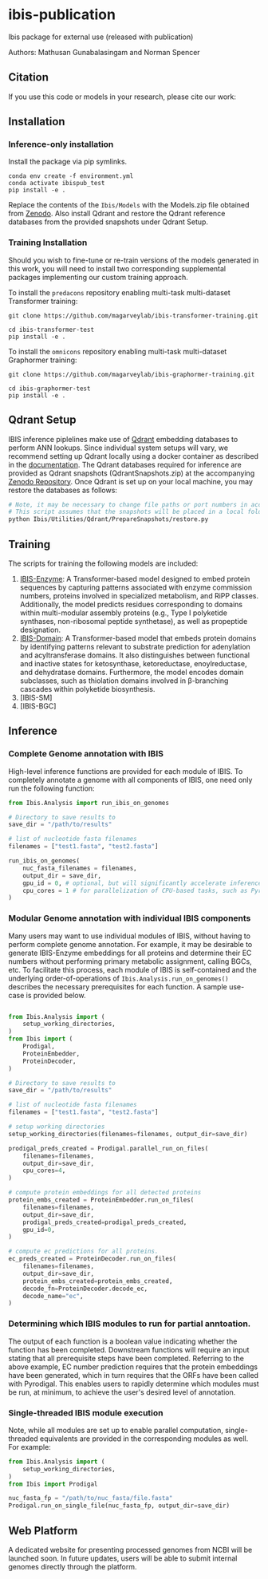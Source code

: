 # ibis-publication
Ibis package for external use (released with publication)

Authors: Mathusan Gunabalasingam and Norman Spencer

## Citation
If you use this code or models in your research, please cite our work:

## Installation

### Inference-only installation
Install the package via pip symlinks.
```
conda env create -f environment.yml
conda activate ibispub_test
pip install -e .
```
Replace the contents of the `Ibis/Models` with the Models.zip file obtained from [Zenodo](10.5281/zenodo.14246984). Also install Qdrant and restore the Qdrant reference databases from the provided snapshots under Qdrant Setup.

### Training Installation
Should you wish to fine-tune or re-train versions of the models generated in this work, you will need to install two corresponding supplemental packages implementing our custom training approach.

To install the `predacons` repository enabling multi-task multi-dataset Transformer training:
```
git clone https://github.com/magarveylab/ibis-transformer-training.git

cd ibis-transformer-test
pip install -e .
```
To install the `omnicons` repository enabling multi-task multi-dataset Graphormer training:
```
git clone https://github.com/magarveylab/ibis-graphormer-training.git

cd ibis-graphormer-test
pip install -e .
```

## Qdrant Setup 
IBIS inference piplelines make use of [Qdrant](https://qdrant.tech/) embedding databases to perform ANN lookups. Since individual system setups will vary, we recommend setting up Qdrant locally using a docker container as described in the [documentation](https://qdrant.tech/documentation/quickstart/). The Qdrant databases required for inference are provided as Qdrant snapshots (QdrantSnapshots.zip) at the accompanying [Zenodo Repository](10.5281/zenodo.14246984). Once Qdrant is set up on your local machine, you may restore the databases as follows:
```bash
# Note, it may be necessary to change file paths or port numbers in accordance with your local setup.
# This script assumes that the snapshots will be placed in a local folder Ibis/Utilities/Qdrant/PrepareSnapshots/snapshots/. Please adjust as necessary.
python Ibis/Utilities/Qdrant/PrepareSnapshots/restore.py
```

## Training
The scripts for training the following models are included:
1. [IBIS-Enzyme](https://github.com/magarveylab/ibis-transformer-training/tree/main/training/ibis_enzyme): A Transformer-based model designed to embed protein sequences by capturing patterns associated with enzyme commission numbers, proteins involved in specialized metabolism, and RiPP classes. Additionally, the model predicts residues corresponding to domains within multi-modular assembly proteins (e.g., Type I polyketide synthases, non-ribosomal peptide synthetase), as well as propeptide designation.
2. [IBIS-Domain](https://github.com/magarveylab/ibis-transformer-training/tree/main/training/ibis_domain): A Transformer-based model that embeds protein domains by identifying patterns relevant to substrate prediction for adenylation and acyltransferase domains. It also distinguishes between functional and inactive states for ketosynthase, ketoreductase, enoylreductase, and dehydratase domains. Furthermore, the model encodes domain subclasses, such as thiolation domains involved in β-branching cascades within polyketide biosynthesis.
3. [IBIS-SM]
4. [IBIS-BGC]

## Inference

### Complete Genome annotation with IBIS
High-level inference functions are provided for each module of IBIS. To completely annotate a genome with all components of IBIS, one need only run the following function:
```python
from Ibis.Analysis import run_ibis_on_genomes

# Directory to save results to
save_dir = "/path/to/results"

# list of nucleotide fasta filenames
filenames = ["test1.fasta", "test2.fasta"]

run_ibis_on_genomes(
    nuc_fasta_filenames = filenames,
    output_dir = save_dir,
    gpu_id = 0, # optional, but will significantly accelerate inference.
    cpu_cores = 1 # for parallelization of CPU-based tasks, such as Pyrodigal.
)
```

### Modular Genome annotation with individual IBIS components
Many users may want to use individual modules of IBIS, without having to perform complete genome annotation. For example, it may be desirable to generate IBIS-Enzyme embeddings for all proteins and determine their EC numbers without performing primary metabolic assignment, calling BGCs, etc. To facilitate this process, each module of IBIS is self-contained and the underlying order-of-operations of `Ibis.Analysis.run_on_genomes()` describes the necessary prerequisites for each function. A sample use-case is provided below.

```python

from Ibis.Analysis import (
    setup_working_directories,
)
from Ibis import (
    Prodigal,
    ProteinEmbedder,
    ProteinDecoder,
)

# Directory to save results to
save_dir = "/path/to/results"

# list of nucleotide fasta filenames
filenames = ["test1.fasta", "test2.fasta"]

# setup working directories
setup_working_directories(filenames=filenames, output_dir=save_dir)

prodigal_preds_created = Prodigal.parallel_run_on_files(
    filenames=filenames,
    output_dir=save_dir,
    cpu_cores=4,
)

# compute protein embeddings for all detected proteins
protein_embs_created = ProteinEmbedder.run_on_files(
    filenames=filenames,
    output_dir=save_dir,
    prodigal_preds_created=prodigal_preds_created,
    gpu_id=0,
)

# compute ec predictions for all proteins.
ec_preds_created = ProteinDecoder.run_on_files(
    filenames=filenames,
    output_dir=save_dir,
    protein_embs_created=protein_embs_created,
    decode_fn=ProteinDecoder.decode_ec,
    decode_name="ec",
)
```
### Determining which IBIS modules to run for partial anntoation.
The output of each function is a boolean value indicating whether the function has been completed. Downstream functions will require an input stating that all prerequisite steps have been completed. Referring to the above example, EC number prediction requires that the protein embeddings have been generated, which in turn requires that the ORFs have been called with Pyrodigal. This enables users to rapidly determine which modules must be run, at minimum, to achieve the user's desired level of annotation.

### Single-threaded IBIS module execution
Note, while all modules are set up to enable parallel computation, single-threaded equivalents are provided in the corresponding modules as well. For example:

```python
from Ibis.Analysis import (
    setup_working_directories,
)
from Ibis import Prodigal

nuc_fasta_fp = "/path/to/nuc_fasta/file.fasta"
Prodigal.run_on_single_file(nuc_fasta_fp, output_dir=save_dir)

```


## Web Platform
A dedicated website for presenting processed genomes from NCBI will be launched soon. In future updates, users will be able to submit internal genomes directly through the platform.
